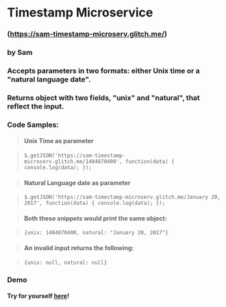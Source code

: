 # Timestamp Microservice
### (https://sam-timestamp-microserv.glitch.me/)
### by Sam
### Accepts parameters in two formats: either Unix time or a "natural language date". 

### Returns object with two fields, "unix" and "natural", that reflect the input. 

### Code Samples:

> #### Unix Time as parameter

> `$.getJSON('https://sam-timestamp-microserv.glitch.me/1484870400', function(data) {
  console.log(data);
});`
   

> #### Natural Language date as parameter

> `$.getJSON('https://sam-timestamp-microserv.glitch.me/January 20, 2017', function(data) {
  console.log(data);
});`

> #### Both these snippets would print the same object:

> `{unix: 1484870400, natural: "January 20, 2017"}`

> #### An invalid input returns the following:

> `{unix: null, natural: null}`

### Demo

#### Try for yourself [here](https://codepen.io/sefields/pen/WEBMvK)!
